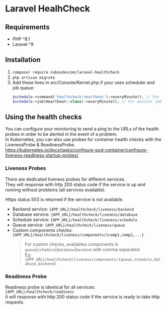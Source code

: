 # Laravel HealhCheck

## Requirements

- PHP ^8.1
- Laravel ^9

## Installation

1) `composer require nuboxdevcom/laravel-healthcheck`
2) `php artisan migrate`
3) Add these lines in src/Console/Kernel.php if your uses scheduler and job queue:
   ```php
   $schedule->command('healthcheck:heartbeat')->everyMinute(); // For monitor scheduler
   $schedule->job(Heartbeat::class)->everyMinute(); // For monitor job queue (redis/horizon/...)
   ```

## Using the health checks

You can configure your monitoring to send a ping to the URLs of the health probes in order to be alerted in the event of
a problem.\
In Kubernetes, you can also use probes for container health checks with the LivenessProbe & ReadinessProbe.\
https://kubernetes.io/docs/tasks/configure-pod-container/configure-liveness-readiness-startup-probes/

### Liveness Probes

There are dedicated liveness probes for different services.\
They will response with http 200 status code if the service is up and running without problems (all services available).

Https status 503 is returned if the service is not available.

- Backend service: `{APP_URL}/healthcheck/liveness/backend`
- Database service: `{APP_URL}/healthcheck/liveness/database`
- Schedule service: `{APP_URL}/healthcheck/liveness/schedule`
- Queue service: `{APP_URL}/healthcheck/liveness/queue`
- Custom components checks: `{APP_URL}/healthcheck/liveness/components/{comp1,comp2,...}`
  > For custom checks, availables components is `queue`|`schedule`|`database`|`backend` with comma separated \
  > Eg: `{APP_URL}/healthcheck/liveness/components/{queue,schedule,database,backend}`

### Readiness Probe

Readiness probe is identical for all services: `{APP_URL}/healthcheck/readiness`\
It will response with http 200 status code if the service is ready to take http requests.
